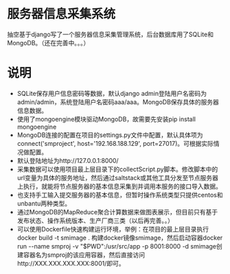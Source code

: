 服务器信息采集系统
====
抽空基于django写了一个服务器信息采集管理系统，后台数据库用了SQLite和MongoDB。（还在完善中。。。）

说明
===========
* SQLite保存用户信息密码等数据，默认django admin登陆用户名密码为admin/admin，系统登陆用户名密码aaa/aaa。MongoDB保存具体的服务器信息数据。
* 使用了mongoengine模块驱动MongoDB，故需要先安装pip install mongoengine
* MongoDB连接的配置在项目的settings.py文件中配置，默认具体项为connect('smproject', host='192.168.188.129', port=27017)。可根据实际情况做配置。
* 默认登陆地址为http://127.0.0.1:8000/
* 采集数据可以使用项目最上层目录下的collectScript.py脚本。修改脚本中的url变量为具体的服务地址，然后通过saltstack或其他工具分发至节点服务器上执行，就能将节点服务器的基本信息采集到并调用本服务的接口导入数据。
* 也支持手工输入提交服务器的基本信息，但暂时操作系统类型只提供centos和unbantu两种类型。
* 通过MongoDB的MapReduce聚合计算数据来做图表展示，但目前只有基于发布状态、操作系统版本、生产厂商三类（以后再完善。。）
* 可以使用Dockerfile快速构建运行环境，举例：在项目的最上层目录执行 docker build -t smimage . 构建docker镜像smimage，然后启动容器docker run --name smproj -v "$PWD":/usr/src/app -p 8001:8000 -d smimage创建容器名为smproj的该应用容器，然后直接访问http://XXX.XXX.XXX.XXX:8001/即可。
